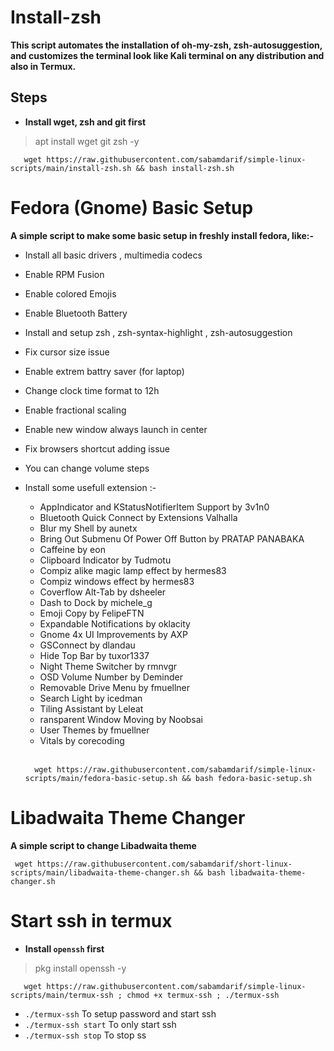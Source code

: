 # Install-zsh

<b>This script automates the installation of oh-my-zsh, zsh-autosuggestion, and customizes the terminal look like Kali terminal on any distribution and also in Termux.</b>

## Steps

- <b>Install wget, zsh and git first</b>
> apt install wget git zsh -y
```
   wget https://raw.githubusercontent.com/sabamdarif/simple-linux-scripts/main/install-zsh.sh && bash install-zsh.sh
```
# Fedora (Gnome) Basic Setup

<b>A simple script to make some basic setup in freshly install fedora, like:-</b>
- Install all basic drivers , multimedia codecs 
- Enable RPM Fusion
- Enable colored Emojis 
- Enable Bluetooth Battery 
- Install and setup zsh , zsh-syntax-highlight , zsh-autosuggestion
- Fix cursor size issue 
- Enable extrem battry saver (for laptop)
- Change clock time format to 12h 
- Enable fractional scaling
- Enable new window always launch in center
- Fix browsers shortcut adding issue
- You can change volume steps
- Install some usefull extension :-
  - AppIndicator and KStatusNotifierItem Support by 3v1n0
  - Bluetooth Quick Connect by Extensions Valhalla
  - Blur my Shell by aunetx
  - Bring Out Submenu Of Power Off Button by PRATAP PANABAKA
  - Caffeine by eon
  - Clipboard Indicator by Tudmotu
  - Compiz alike magic lamp effect by hermes83
  - Compiz windows effect by hermes83
  - Coverflow Alt-Tab by dsheeler
  - Dash to Dock by michele_g
  - Emoji Copy by FelipeFTN
  - Expandable Notifications by oklacity
  - Gnome 4x UI Improvements by AXP
  - GSConnect by dlandau
  - Hide Top Bar by tuxor1337
  - Night Theme Switcher by rmnvgr
  - OSD Volume Number by Deminder
  - Removable Drive Menu by fmuellner
  - Search Light by icedman
  - Tiling Assistant by Leleat
  - ransparent Window Moving by Noobsai
  - User Themes by fmuellner
  - Vitals by corecoding
  <br>

  ```
    wget https://raw.githubusercontent.com/sabamdarif/simple-linux-scripts/main/fedora-basic-setup.sh && bash fedora-basic-setup.sh
  ```

# Libadwaita Theme Changer

<b>A simple script to change Libadwaita theme</b>

```
 wget https://raw.githubusercontent.com/sabamdarif/short-linux-scripts/main/libadwaita-theme-changer.sh && bash libadwaita-theme-changer.sh
```
# Start ssh in termux

- <b>Install `openssh` first</b>
> pkg install openssh -y

```
   wget https://raw.githubusercontent.com/sabamdarif/simple-linux-scripts/main/termux-ssh ; chmod +x termux-ssh ; ./termux-ssh
```
- `./termux-ssh` To setup password and start ssh
- `./termux-ssh start` To only start ssh
- `./termux-ssh stop` To stop ss
